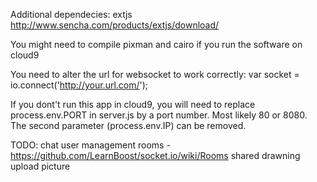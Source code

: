 
Additional dependecies:
extjs http://www.sencha.com/products/extjs/download/

You might need to compile pixman and cairo if you run the software on cloud9

You need to alter the url for websocket to work correctly:
var socket = io.connect('http://your.url.com/');

If you dont't run this app in cloud9, you will need to replace process.env.PORT in server.js by a port number. Most likely 80 or 8080. The second parameter (process.env.IP) can be removed.

TODO:
    chat
    user management
    rooms - https://github.com/LearnBoost/socket.io/wiki/Rooms
    shared drawning
    upload picture
    